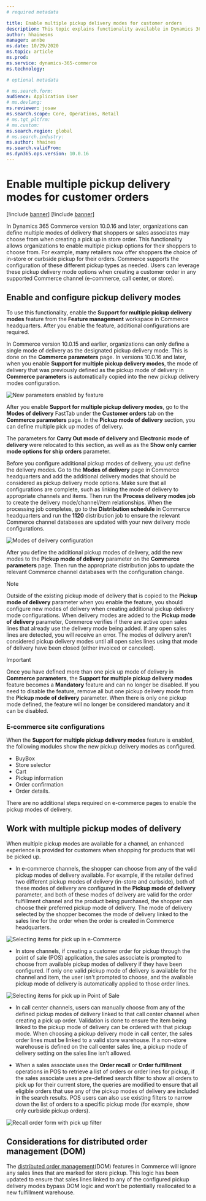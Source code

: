 ```yaml
---
# required metadata

title: Enable multiple pickup delivery modes for customer orders
description: This topic explains functionality available in Dynamics 365 Commerce for creating customer orders for pickup in a store.
author: hhainesms
manager: annbe
ms.date: 10/29/2020
ms.topic: article
ms.prod:
ms.service: dynamics-365-commerce
ms.technology: 

# optional metadata

# ms.search.form:
audience: Application User
# ms.devlang: 
ms.reviewer: josaw
ms.search.scope: Core, Operations, Retail
# ms.tgt_pltfrm: 
# ms.custom:
ms.search.region: global
# ms.search.industry:
ms.author: hhaines
ms.search.validFrom:
ms.dyn365.ops.version: 10.0.16
---
```


# Enable multiple pickup delivery modes for customer orders

[!include [banner](includes/banner.md)]
[!include [banner](includes/preview-banner.md)]

In Dynamics 365 Commerce version 10.0.16 and later, organizations can define multiple modes of delivery that shoppers or sales associates may choose from when creating a pick up in store order. This functionality allows organizations to enable multiple pickup options for their shoppers to choose from. For example, many retailers now offer shoppers the choice of in-store or curbside pickup for their orders. Commerce supports the configuration of these different pickup types as needed. Users can leverage these pickup delivery mode options when creating a customer order in any supported Commerce channel (e-commerce, call center, or store).

## Enable and configure pickup delivery modes
To use this functionality, enable the **Support for multiple pickup delivery modes** feature from the **Feature management** workspace in Commerce headquarters. After you enable the feature, additional configurations are required.

In Commerce version 10.0.15 and earlier, organizations can only define a single mode of delivery as the designated pickup delivery mode. This is done on the **Commerce parameters** page. In versions 10.0.16 and later, when you enable **Support for multiple pickup delivery modes**, the mode of delivery that was previously defined as the pickup mode of delivery in **Commerce parameters** is automatically copied into the new pickup delivery modes configuration.

![New parameters enabled by feature](media/multiplepickupparameter.png)

After you enable **Support for multiple pickup delivery modes**, go to the **Modes of delivery** FastTab under the **Customer orders** tab on the **Commerce parameters** page.  In the **Pickup mode of delivery** section, you can define multiple pick up modes of delivery. 

The parameters for **Carry Out mode of delivery** and **Electronic mode of delivery** were relocated to this section, as well as as the **Show only carrier mode options for ship orders** parameter.

Before you configure additional pickup modes of delivery, you ust define the delivery modes. Go to the **Modes of delivery** page in Commerce headquarters and add the additional delivery modes that should be considered as pickup delivery mode options. Make sure that all configurations are complete, such as linking the mode of delivery to appropriate channels and items. Then run the **Process delivery modes job** to create the delivery mode/channel/item relationships. When the processing job completes, go to the **Distribution schedule** in Commerce headquarters and run the **1120** distribution job to ensure the relevant Commerce channel databases are updated with your new delivery mode configurations.

![Modes of delivery configuration](media/pickupmodes.png)

After you define the additional pickup modes of delivery, add the new modes to the **Pickup mode of delivery** parameter on the **Commerce parameters** page. Then run the appropriate distribution jobs to update the relevant Commerce channel databases with the configuration change.

> [!NOTE]
> Outside of the existing pickup mode of delivery that is copied to the **Pickup mode of delivery** parameter when you enable the feature, you should configure new modes of delivery when creating additional pickup delivery mode configurations. When delivery modes are added to the **Pickup mode of delivery** parameter, Commerce verifies if there are active open sales lines that already use the delivery mode being added. If any open sales lines are detected, you will receive an error. The modes of delivery aren't considered pickup delivery modes until all open sales lines using that mode of delivery have been closed (either invoiced or canceled).

> [!IMPORTANT]
> Once you have defined more than one pick up mode of delivery in **Commerce parameters**, the **Support for multiple pickup delivery modes** feature becomes a **Mandatory** feature and can no longer be disabled. If you need to disable the feature, remove all but one pickup delivery mode from the **Pickup mode of delivery** parameter. When there is only one pickup mode defined, the feature will no longer be considered mandatory and it can be disabled.

### E-commerce site configurations
When the **Support for multiple pickup delivery modes** feature is enabled, the following modules show the new pickup delivery modes as configured.

- BuyBox
- Store selector
- Cart
- Pickup information
- Order confirmation 
- Order details.

There are no additional steps required on e-commerce pages to enable the pickup modes of delivery.

## Work with multiple pickup modes of delivery

When multiple pickup modes are available for a channel, an enhanced experience is provided for customers when shopping for products that will be picked up.   

- In e-commerce channels, the shopper can choose from any of the valid pickup modes of delivery available. For example, if the retailer defined two different pickup modes of delivery (in-store and curbside), both of these modes of delivery are configured in the **Pickup mode of delivery** parameter, and both of these modes of delivery are valid for the order fulfillment channel and the product being purchased, the shopper can choose their preferred pickup mode of delivery. The mode of delivery selected by the shopper becomes the mode of delivery linked to the sales line for the order when the order is created in Commerce headquarters.

![Selecting items for pick up in e-Commerce](media/pickupecommerce.png)

- In store channels, if creating a customer order for pickup through the point of sale (POS) application, the sales associate is prompted to choose from available pickup modes of delivery if they have been configured. If only one valid pickup mode of delivery is available for the channel and item, the user isn't prompted to choose, and the available pickup mode of delivery is automatically applied to those order lines.

![Selecting items for pick up in Point of Sale](media/pickuppos.png)

- In call center channels, users can manually choose from any of the defined pickup modes of delivery linked to that call center channel when creating a pick up order. Validation is done to ensure the item being linked to the pickup mode of delivery can be ordered with that pickup mode. When choosing a pickup delivery mode in call center, the sales order lines must be linked to a valid store warehouse. If a non-store warehouse is defined on the call center sales line, a pickup mode of delivery setting on the sales line isn't allowed.
  
- When a sales associate uses the **Order recall** or **Order fulfillment** operations in POS to retrieve a list of orders or order lines for pickup, if the sales associate uses a pre-defined search filter to show all orders to pick up for their current store, the queries are modified to ensure that all eligible orders that use any of the pickup modes of delivery are included in the search results. POS users can also use existing filters to narrow down the list of orders to a specific pickup mode (for example, show only curbside pickup orders).

![Recall order form with pick up filter](media/pickuprecallorder.png)

## Considerations for distributed order management (DOM)

The [distributed order management](https://docs.microsoft.com/en-us/dynamics365/commerce/dom)(DOM) features in Commerce will ignore any sales lines that are marked for store pickup. This logic has been updated to ensure that sales lines linked to any of the configured pickup delivery modes bypass DOM logic and won't be potentially reallocated to a new fulfillment warehouse.
